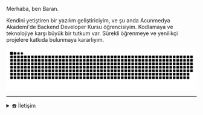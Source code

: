Merhaba, ben Baran.

Kendini yetiştiren bir yazılım geliştiriciyim, ve şu anda Acunmedya Akademi'de Backend Developer Kursu öğrencisiyim. Kodlamaya ve teknolojiye karşı büyük bir tutkum var. Sürekli öğrenmeye ve yenilikçi projelere katkıda bulunmaya kararlıyım.

[<img src="https://github.com/Trustedev/Trustedev/blob/main/resources/grid-snake.svg" alt="snake"/>](http://baranuygur.com/)

-----

<details>
  <summary>☎️ İletişim</summary>
  <div>
    <samp>
      <h2 align="center">Bağlantılar:</h2>
      <p align="center">
        <br/>
        [<img align="center" src="https://img.shields.io/badge/linkedin-%231DA1F2.svg?style=for-the-badge&logo=linkedin&logoColor=white" alt="baran" height="30"/>](https://www.linkedin.com/in/baranuygur/)
        [<img align="center" src="https://img.shields.io/badge/gmail-EA4335.svg?style=for-the-badge&logo=gmail&logoColor=white" alt="baran" height="30"/>](mailto:baranuygur@protonmail.com)
      </p>
      <p align="center">
        [<img align="center" src="https://img.shields.io/badge/instagram-%23E4405F.svg?style=for-the-badge&logo=Instagram&logoColor=white" alt="baran" height="30"/>](https://instagram.com/baran.uyg)
        [<img align="center" src="https://img.shields.io/badge/whatsapp-4B7F1.svg?style=for-the-badge&logo=whatsapp&logoColor=white" alt="baran" height="30"/>](https://wa.me/+905393660592)
        <br>
      </p>
    </samp>
  </div>
</details>
